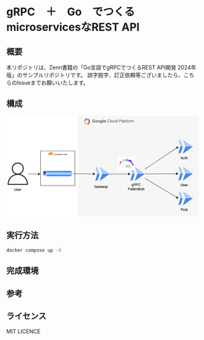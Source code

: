 # gRPC　＋　Go　でつくるmicroservicesなREST API

## 概要

本リポジトリは、Zenn書籍の「Go言語でgRPCでつくるREST API開発 2024年版」のサンプルリポジトリです。
誤字脱字、訂正依頼等ございましたら、こちらのIssueまでお願いいたします。

## 構成

![architecture](./docs/architecture.png)

## 実行方法

```bash
docker compose up -d
```

## 完成環境

## 参考

## ライセンス

MIT LICENCE
